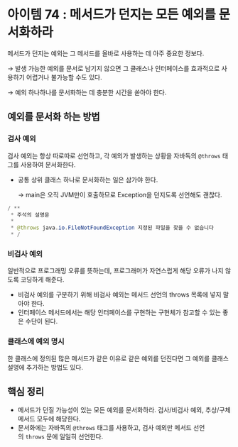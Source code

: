# 아이템 74 : 메서드가 던지는 모든 예외를 문서화하라

메서드가 던지는 예외는 그 메서드를 올바로 사용하는 데 아주 중요한 정보다. 

→  발생 가능한 예외를 문서로 남기지 않으면 그 클래스나 인터페이스를 효과적으로 사용하기 어렵거나 불가능할 수도 있다.

→ 예외 하나하나를 문서화하는 데 충분한 시간을 쏟아야 한다. 

## 예외를 문서화 하는 방법

### 검사 예외

검사 예외는 항상 따로따로 선언하고, 각 예외가 발생하는 상황을 자바독의 `@throws` 태그를 사용하여 문서화한다.

- 공통 상위 클래스 하나로 문서화하는 일은 삼가야 한다.
    
    → main은 오직 JVM만이 호출하므로 Exception을 던지도록 선언해도 괜찮다. 
    

```java
/ **
 * 주석의 설명문
 * 
 * @throws java.io.FileNotFoundException 지정된 파일을 찾을 수 없습니다
 * /
```

### 비검사 예외

일반적으로 프로그래밍 오류를 뜻하는데, 프로그래머가 자연스럽게 해당 오류가 나지 않도록 코딩하게 해준다.

- 비검사 예외를 구분하기 위해 비검사 예외는 메서드 선언의 throws 목록에 넣지 말아야 한다.
- 인터페이스 메서드에서는 해당 인터페이스를 구현하는 구현체가 참고할 수 있는 좋은 수단이 된다.

### 클래스에 예외 명시

한 클래스에 정의된 많은 메서드가 같은 이유로 같은 예외를 던진다면 그 예외를 클래스 설명에 추가하는 방법도 있다.

## 핵심 정리

- 메서드가 던질 가능성이 있는 모든 예외를 문서화하라. 검사/비검사 예외, 추상/구체 메서드 모두에 해당한다.
- 문서화에는 자바독의 `@throws` 태그를 사용하고, 검사 예외만 메서드 선언의 `throws` 문에 일일히 선언한다.